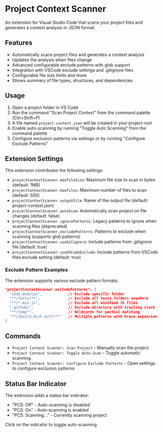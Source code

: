 # Project Context Scanner

An extension for Visual Studio Code that scans your project files and generates a context analysis in JSON format.

## Features

- Automatically scans project files and generates a context analysis
- Updates the analysis when files change
- Advanced configurable exclude patterns with glob support
- Integration with VSCode exclude settings and .gitignore files
- Configurable file size limits and more
- Shows summary of file types, structures, and dependencies

## Usage

1. Open a project folder in VS Code
2. Run the command "Scan Project Context" from the command palette (Ctrl+Shift+P)
3. A file named `project-context.json` will be created in your project root
4. Enable auto-scanning by running "Toggle Auto Scanning" from the command palette
5. Configure exclusion patterns via settings or by running "Configure Exclude Patterns"

## Extension Settings

This extension contributes the following settings:

* `projectContextScanner.maxFileSize`: Maximum file size to scan in bytes (default: 1MB)
* `projectContextScanner.maxFiles`: Maximum number of files to scan (default: 500)
* `projectContextScanner.outputFile`: Name of the output file (default: project-context.json)
* `projectContextScanner.autoScan`: Automatically scan project on file changes (default: false)
* `projectContextScanner.ignorePatterns`: Legacy patterns to ignore when scanning files (deprecated)
* `projectContextScanner.excludePatterns`: Patterns to exclude when scanning (supports glob patterns)
* `projectContextScanner.useGitignore`: Include patterns from .gitignore file (default: true)
* `projectContextScanner.useVSCodeExclude`: Include patterns from VSCode files.exclude setting (default: true)

### Exclude Pattern Examples

The extension supports various exclude pattern formats:

```json
"projectContextScanner.excludePatterns": [
  "node_modules",            // Exclude specific folder
  "**/tests/**",             // Exclude all tests folders anywhere
  "**/*.min.js",             // Exclude all minified JS files
  ".github/",                // Exclude directory with trailing slash
  "**/temp*",                // Wildcards for partial matching
  "**/{build,dist,out}/**"   // Multiple patterns with brace expansion
]
```

## Commands

* `Project Context Scanner: Scan Project` - Manually scan the project
* `Project Context Scanner: Toggle Auto-Scan` - Toggle automatic scanning
* `Project Context Scanner: Configure Exclude Patterns` - Open settings to configure exclusion patterns

## Status Bar Indicator

The extension adds a status bar indicator:
- "PCS: Off" - Auto-scanning is disabled
- "PCS: On" - Auto-scanning is enabled
- "PCS: Scanning..." - Currently scanning project

Click on the indicator to toggle auto-scanning.